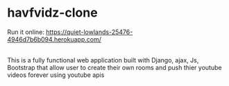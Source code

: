 # havfvidz-clone

Run it online:
https://quiet-lowlands-25476-4946d7b6b094.herokuapp.com/

<br>
This is a fully functional web application built with Django, ajax, Js, Bootstrap that allow user to create their own rooms and push thier youtube videos forever using youtube apis

